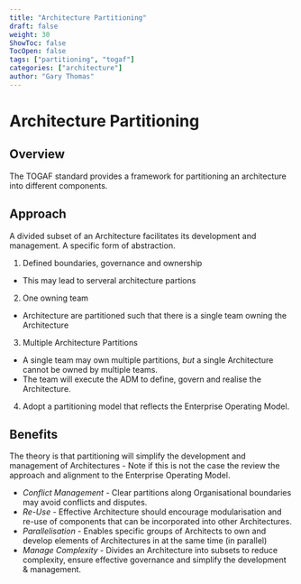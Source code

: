 ```yaml
---
title: "Architecture Partitioning"
draft: false
weight: 30
ShowToc: false
TocOpen: false
tags: ["partitioning", "togaf"]
categories: ["architecture"]
author: "Gary Thomas"
---
```


# Architecture Partitioning

## Overview

The TOGAF standard provides a framework for partitioning an architecture into different components.

## Approach
A divided subset of an Architecture facilitates its development and management. A specific form of abstraction.

1. Defined boundaries, governance and ownership
 - This may lead to serveral architecture partions
2. One owning team
 - Architecture are partitioned such that there is a single team owning the Architecture
3. Multiple Architecture Partitions
 - A single team may own multiple partitions, *but* a single Architecture cannot be owned by multiple teams.
 - The team will execute the ADM to define, govern and realise the Architecture.
4. Adopt a partitioning model that reflects the Enterprise Operating Model.

## Benefits

The theory is that partitioning will simplify the development and management of Architectures - Note if this is not the case the review the approach and alignment to the Enterprise Operating Model.

- *Conflict Management* - Clear partitions along Organisational boundaries may avoid conflicts and disputes.
- *Re-Use* - Effective Architecture should encourage modularisation and re-use of components that can be incorporated into other Architectures.
- *Parallelisation* - Enables specific groups of Architects to own and develop elements of Architectures in at the same time (in parallel)
- *Manage Complexity* - Divides an Architecture into subsets to reduce complexity, ensure effective governance and simplify the development & management.